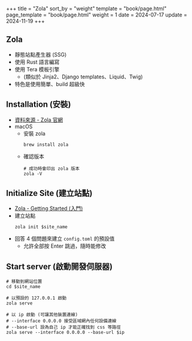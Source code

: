 +++
title = "Zola"
sort_by = "weight"
template = "book/page.html"
page_template = "book/page.html"
weight = 1
date = 2024-07-17
update = 2024-11-19
+++

## Zola

- 靜態站點產生器 (SSG)
- 使用 Rust 語言編寫
- 使用 Tera 模板引擎
  - (類似於 Jinja2、Django templates、Liquid、Twig)
- 特色是使用簡單、build 超級快

## Installation (安裝)

- [資料來源 - Zola 官網](https://www.getzola.org/documentation/getting-started/installation/)
- macOS
    - 安裝 zola
        ```shell
        brew install zola
        ```
    - 確認版本
        ```shell
        # 成功時會印出 zola 版本
        zola -V
        ```

## Initialize Site (建立站點)

- [Zola - Getting Started (入門)](https://www.getzola.org/documentation/getting-started/overview/)
- 建立站點
    ```shell
    zola init $site_name
    ```
- 回答 4 個問題來建立 `config.toml` 的預設值
    - 允許全部按 Enter 跳過，隨時能修改

## Start server (啟動開發伺服器)

```shell
# 移動到網站位置
cd $site_name

# 以預設的 127.0.0.1 啟動
zola serve

# 以 ip 啟動 (可讓其他裝置連線)
# --interface 0.0.0.0 接受區域網內任何設備連線
# --base-url 設為自己 ip 才能正確找到 css 等路徑
zola serve --interface 0.0.0.0 --base-url $ip
```

